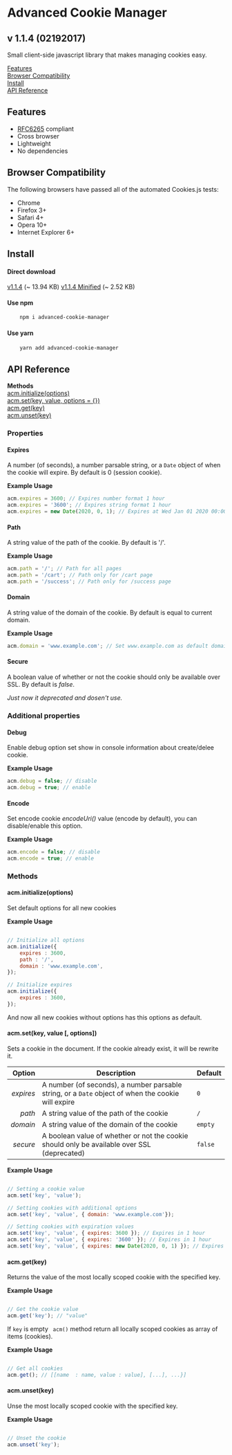 # Advanced Cookie Manager

## v 1.1.4 (02192017)

Small client-side javascript library that makes managing cookies easy.

[Features](#features)  
[Browser Compatibility](#browser-compatibility)  
[Install](#install)  
[API Reference](#api-reference)

## Features
- [RFC6265](http://www.rfc-editor.org/rfc/rfc6265.txt) compliant
- Cross browser
- Lightweight
- No dependencies

## Browser Compatibility
The following browsers have passed all of the automated Cookies.js tests:
- Chrome
- Firefox 3+
- Safari 4+
- Opera 10+
- Internet Explorer 6+

## Install
#### Direct download
[v1.1.4](https://raw.githubusercontent.com/evgv/acm/master/src/build/acm.js) (~ 13.94 KB)
[v1.1.4 Minified](https://raw.githubusercontent.com/evgv/acm/master/src/build/acm.min.js) (~ 2.52 KB)

#### Use npm
```bash
    npm i advanced-cookie-manager
```
#### Use yarn
```bash
    yarn add advanced-cookie-manager
```

## API Reference                                                                                                                   

**Methods**  
[acm.initialize(options)](#initialize)  
[acm.set(key, value, options = {})](#set)  
[acm.get(key)](#get)  
[acm.unset(key)](#unset)

### Properties

#### Expires
A number (of seconds), a number parsable string, or a `Date` object of when the cookie will expire. By default is 0 (session cookie).

**Example Usage**
```javascript
acm.expires = 3600; // Expires number format 1 hour
acm.expires = '3600'; // Expires string format 1 hour
acm.expires = new Date(2020, 0, 1); // Expires at Wed Jan 01 2020 00:00:00 GMT+0200
```

#### Path
A string value of the path of the cookie. By default is '/'.

**Example Usage**
```javascript
acm.path = '/'; // Path for all pages
acm.path = '/cart'; // Path only for /cart page
acm.path = '/success'; // Path only for /success page
```

#### Domain
A string value of the domain of the cookie. By default is equal to current domain.

**Example Usage**
```javascript
acm.domain = 'www.example.com'; // Set www.example.com as default domain
```
#### Secure
A boolean value of whether or not the cookie should only be available over SSL. By default is _false_.

_Just now it deprecated and dosen't use._


### Additional properties

#### Debug
Enable debug option set show in console information about create/delee cookie.

**Example Usage**
```javascript
acm.debug = false; // disable
acm.debug = true; // enable
```
#### Encode
Set encode cookie _encodeUri()_ value (encode by default), you can disable/enable this option.

**Example Usage**
```javascript
acm.encode = false; // disable
acm.encode = true; // enable
```

### Methods

#### acm.initialize(options)

Set default options for all new cookies

**Example Usage**
```javascript

// Initialize all options
acm.initialize({
    expires : 3600,
    path : '/',
    domain : 'www.example.com',
});

// Initialize expires
acm.initialize({
    expires : 3600,
});

```
And now all new cookies without options has this options as default.

#### acm.set(key, value [, options])

Sets a cookie in the document. If the cookie already exist, it will be rewrite it.

| Option    | Description                                                                                        | Default     |
| --------: | -------------------------------------------------------------------------------------------------- | ----------- |
| *expires* | A number (of seconds), a number parsable string, or a `Date` object of when the cookie will expire | `0`         |
| *path*    | A string value of the path of the cookie                                                           | `/`         |
| *domain*  | A string value of the domain of the cookie                                                         | `empty`     |
| *secure*  | A boolean value of whether or not the cookie should only be available over SSL  (deprecated)       | `false`     |

**Example Usage**
```javascript

// Setting a cookie value
acm.set('key', 'value');

// Setting cookies with additional options
acm.set('key', 'value', { domain: 'www.example.com'});

// Setting cookies with expiration values
acm.set('key', 'value', { expires: 3600 }); // Expires in 1 hour
acm.set('key', 'value', { expires: '3600' }); // Expires in 1 hour
acm.set('key', 'value', { expires: new Date(2020, 0, 1) }); // Expires at Wed Jan 01 2020 00:00:00 GMT+0200

```

#### acm.get(key)

Returns the value of the most locally scoped cookie with the specified key.

**Example Usage**
```javascript

// Get the cookie value
acm.get('key'); // "value"
```

If `key` is empty ` acm()` method return all locally scoped cookies as array of items (cookies).

**Example Usage**
```javascript

// Get all cookies
acm.get(); // [[name  : name, value : value], [...], ...}]

```  

#### acm.unset(key)

Unse the most locally scoped cookie with the specified key.

**Example Usage**
```javascript

// Unset the cookie
acm.unset('key');
```
